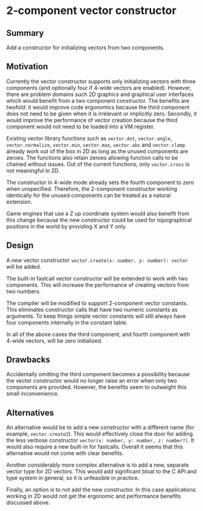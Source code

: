 # 2-component vector constructor

## Summary

Add a constructor for initializing vectors from two components.

## Motivation

Currently the vector constructor supports only initializing vectors with three components (and optionally four if 4-wide vectors are enabled). However, there are problem domains such 2D graphics and graphical user interfaces which would benefit from a two component constructor. The benefits are twofold: it would improve code ergonomics because the third component does not need to be given when it is irrelevant or implicitly zero. Secondly, it would improve the performance of vector creation because the third component would not need to be loaded into a VM register.

Existing vector library functions such as `vector.dot`, `vector.angle`, `vector.normalize`, `vector.min`, `vector.max`, `vector.abs` and `vector.clamp` already work out of the box in 2D as long as the unused components are zeroes. The functions also retain zeroes allowing function calls to be chained without issues. Out of the current functions, only `vector.cross` is not meaningful in 2D.

The constructor in 4-wide mode already sets the fourth component to zero when unspecified. Therefore, the 2-component constructor working identically for the unused components can be treated as a natural extension.

Game engines that use a Z up coordinate system would also benefit from this change because the new constructor could be used for topographical positions in the world by providing X and Y only.

## Design

A new vector constructor `vector.create(x: number, y: number): vector` will be added.

The built-in fastcall vector constructor will be extended to work with two components. This will increase the performance of creating vectors from two numbers.

The compiler will be modified to support 2-component vector constants. This eliminates constructor calls that have two numeric constants as arguments. To keep things simple vector constants will still always have four components internally in the constant table. 

In all of the above cases the third component, and fourth component with 4-wide vectors, will be zero initialized.

## Drawbacks

Accidentally omitting the third component becomes a possibility because the vector constructor would no longer raise an error when only two components are provided. However, the benefits seem to outweight this small inconvenience.

## Alternatives

An alternative would be to add a new constructor with a different name (for example, `vector.create2`). This would effectively close the door for adding the less verbose constructor `vector(x: number, y: number, z: number?)`. It would also require a new built-in for fastcalls. Overall it seems that this alternative would not come with clear benefits.

Another considerably more complex alternative is to add a new, separate vector type for 2D vectors. This would add significant bloat to the C API and type system in general, so it is unfeasible in practice.

Finally, an option is to not add the new constructor. In this case applications working in 2D would not get the ergonomic and performance benefits discussed above.